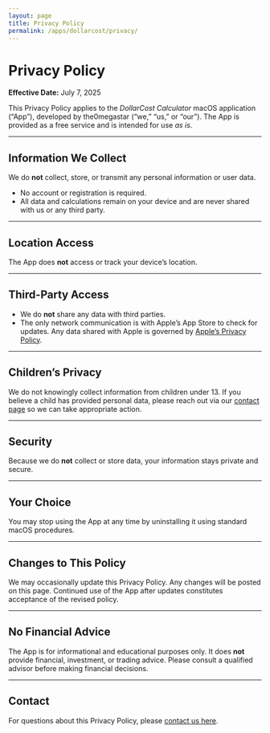 ```yaml
---
layout: page
title: Privacy Policy
permalink: /apps/dollarcost/privacy/
---
```


# Privacy Policy

**Effective Date:** July 7, 2025

This Privacy Policy applies to the *DollarCost Calculator* macOS application (“App”), developed by the0megastar (“we,” “us,” or “our”). The App is provided as a free service and is intended for use *as is*.

---

## Information We Collect

We do **not** collect, store, or transmit any personal information or user data.

- No account or registration is required.  
- All data and calculations remain on your device and are never shared with us or any third party.

---

## Location Access

The App does **not** access or track your device’s location.

---

## Third-Party Access

- We do **not** share any data with third parties.  
- The only network communication is with Apple’s App Store to check for updates. Any data shared with Apple is governed by [Apple’s Privacy Policy](https://www.apple.com/legal/privacy/).

---

## Children’s Privacy

We do not knowingly collect information from children under 13. If you believe a child has provided personal data, please reach out via our [contact page](/contact/) so we can take appropriate action.

---

## Security

Because we do **not** collect or store data, your information stays private and secure.

---

## Your Choice

You may stop using the App at any time by uninstalling it using standard macOS procedures.

---

## Changes to This Policy

We may occasionally update this Privacy Policy. Any changes will be posted on this page. Continued use of the App after updates constitutes acceptance of the revised policy.

---

## No Financial Advice

The App is for informational and educational purposes only. It does **not** provide financial, investment, or trading advice. Please consult a qualified advisor before making financial decisions.

---

## Contact

For questions about this Privacy Policy, please [contact us here](/contact/).
